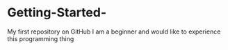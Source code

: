 # Getting-Started-
My first repository on GitHub
I am a beginner and would like to experience this programming thing
